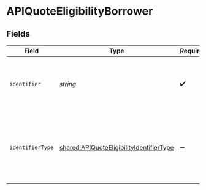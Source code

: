 # APIQuoteEligibilityBorrower


## Fields

| Field                                                                                                       | Type                                                                                                        | Required                                                                                                    | Description                                                                                                 |
| ----------------------------------------------------------------------------------------------------------- | ----------------------------------------------------------------------------------------------------------- | ----------------------------------------------------------------------------------------------------------- | ----------------------------------------------------------------------------------------------------------- |
| `identifier`                                                                                                | *string*                                                                                                    | :heavy_check_mark:                                                                                          | Legal identifier of the business, such as its SIRET in France.                                              |
| `identifierType`                                                                                            | [shared.APIQuoteEligibilityIdentifierType](../../../sdk/models/shared/apiquoteeligibilityidentifiertype.md) | :heavy_minus_sign:                                                                                          | Type of legal business identifier of the business, such as the SIRET in France.                             |